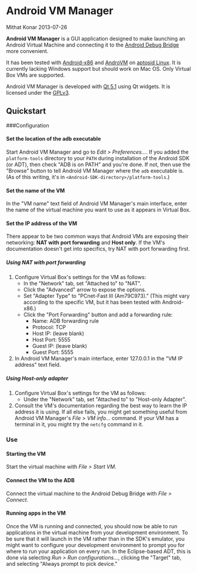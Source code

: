 Android VM Manager
==================

Mithat Konar
2013-07-26

**Android VM Manager** is a GUI application designed to make launching an Android Virtual Machine and connecting it to the [Android Debug Bridge](https://developer.android.com/tools/help/adb.html) more convenient. 

It has been tested with [Android-x86](http://www.android-x86.org/) and [AndroVM](http://androvm.org/) on [aptosid Linux](http://www.aptosid.com/). It is currently lacking Windows support but should work on Mac OS. Only Virtual Box VMs are supported.

Android VM Manager is developed with [Qt 5.1](https://qt-project.org/doc/qt-5.1/qtdoc/classes.html) using Qt widgets. It is licensed under the [GPLv3](https://www.gnu.org/licenses/gpl-3.0.txt).

Quickstart
-----------
###Configuration
#### Set the location of the adb executable
Start Android VM Manager and go to _Edit > Preferences..._. If you added the `platform-tools` directory to your `PATH` during installation of the Android SDK (or ADT), then check "ADB is on PATH" and you're done. If not, then use the "Browse" button to tell Android VM Manager where the `adb` executable is. (As of this writing, it's in `<Android-SDK-directory>/platform-tools`.) 

#### Set the name of the VM
In the "VM name" text field of Android VM Manager's main interface, enter the name of the virtual machine you want to use as it appears in Virtual Box.

#### Set the IP address of the VM
There appear to be two common ways that Android VMs are exposing their networking: **NAT with port forwarding** and **Host only**. If the VM's documentation doesn't get into specifics, try NAT with port forwarding first.

##### Using NAT with port forwarding
1. Configure Virtual Box's settings for the VM as follows:
    * In the "Network" tab, set "Attached to" to "NAT".
    * Click the "Advanced" arrow to expose the options.
    * Set "Adapter Type" to "PCnet-Fast III (Am79C973)." (This might vary according to the specific VM, but it has been tested with Android-x86.)
    * Click the "Port Forwarding" button and add a forwarding rule:
        * Name: ADB forwarding rule
        * Protocol: TCP
        * Host IP: (leave blank)
        * Host Port: 5555
        * Guest IP: (leave blank)
        * Guest Port: 5555            
2. In Android VM Manager's main interface, enter 127.0.0.1 in the "VM IP address" text field.

##### Using Host-only adapter
1. Configure Virtual Box's settings for the VM as follows:
    * Under the "Network" tab, set "Attached to" to "Host-only Adapter".
2. Consult the VM's documentation regarding the best way to learn the IP address it is using. If all else fails, you might get something useful from Android VM Manager's _File > VM info..._ command. If your VM has a terminal in it, you might try the `netcfg` command in it.

### Use
#### Starting the VM
Start the virtual machine with _File > Start VM_.

#### Connect the VM to the ADB
Connect the virtual machine to the Android Debug Bridge with _File > Connect_.

#### Running apps in the VM
Once the VM is running and connected, you should now be able to run applications in the virtual machine from your development environment. To be sure that it will launch in the VM rather than in the SDK's emulator, you might want to configure your development environment to prompt you for where to run your application on every run. In the Eclipse-based ADT, this is done via selecting _Run > Run configurations..._, clicking the "Target" tab, and selecting "Always prompt to pick device." 
